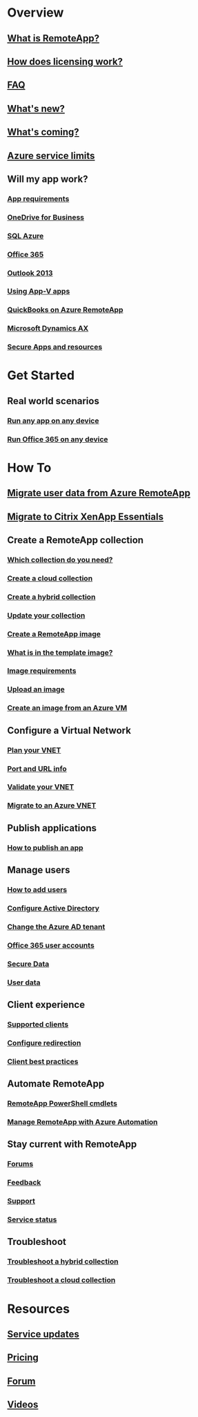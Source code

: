 # Overview
## [What is RemoteApp?](remoteapp-whatis.md)
## [How does licensing work?](remoteapp-licensing.md)
## [FAQ](remoteapp-faq.md)
## [What's new?](remoteapp-whatsnew.md)
## [What's coming?](remoteapp-roadmap.md)
## [Azure service limits](../azure-subscription-service-limits.md)
## Will my app work?
### [App requirements](remoteapp-appreqs.md)
### [OneDrive for Business](remoteapp-onedrive.md)
### [SQL Azure](remoteapp-sql.md)
### [Office 365](remoteapp-o365.md)
### [Outlook 2013](remoteapp-outlook.md)
### [Using App-V apps](remoteapp-appv.md)
### [QuickBooks on Azure RemoteApp](remoteapp-quickbooks.md)
### [Microsoft Dynamics AX](https://mbs.microsoft.com/customersource/global/ax/learning/documentation/msdax2012r3azremappprg)
### [Secure Apps and resources](remoteapp-secure.md)


# Get Started
## Real world scenarios
### [Run any app on any device](remoteapp-anyapp.md)
### [Run Office 365 on any device](remoteapp-tutorial-o365anywhere.md)

# How To

## [Migrate user data from Azure RemoteApp](remoteapp-migrate.md)
## [Migrate to Citrix XenApp Essentials](remoteapp-migrate-citrix.md)
## Create a RemoteApp collection
### [Which collection do you need?](remoteapp-collections.md)
### [Create a cloud collection](remoteapp-create-cloud-deployment.md)
### [Create a hybrid collection](remoteapp-create-hybrid-deployment.md)
### [Update your collection](remoteapp-update.md)
### [Create a RemoteApp image](remoteapp-imageoptions.md)
### [What is in the template image?](remoteapp-images.md)
### [Image requirements](remoteapp-imagereqs.md)
### [Upload an image](remoteapp-uploadimage.md)
### [Create an image from an Azure VM](remoteapp-image-on-azurevm.md)
## Configure a Virtual Network
### [Plan your VNET](remoteapp-planvnet.md)
### [Port and URL info](remoteapp-ports.md)
### [Validate your VNET](remoteapp-vnet.md)
### [Migrate to an Azure VNET](remoteapp-migratevnet.md)
## Publish applications
### [How to publish an app](remoteapp-publish.md)
## Manage users
### [How to add users](remoteapp-user.md)
### [Configure Active Directory](remoteapp-ad.md)
### [Change the Azure AD tenant](remoteapp-changetenant.md)
### [Office 365 user accounts](remoteapp-o365user.md)
### [Secure Data](remoteapp-secureaccess.md)
### [User data](remoteapp-upd.md)
## Client experience
### [Supported clients](remoteapp-clients.md)
### [Configure redirection](remoteapp-redirection.md)
### [Client best practices](remoteapp-clientbestpractices.md)
## Automate RemoteApp
### [RemoteApp PowerShell cmdlets](remoteapp-tutorial-arawithpowershell.md)
### [Manage RemoteApp with Azure Automation](automation-manage-remote-app.md)
## Stay current with RemoteApp
### [Forums](http://feedback.azure.com/forums/247748-azure-remoteapp)
### [Feedback](http://feedback.azure.com/forums/247748-azure-remoteapp)
### [Support](https://azure.microsoft.com/support/plans/)
### [Service status](https://azure.microsoft.com/status/)
## Troubleshoot
### [Troubleshoot a hybrid collection](remoteapp-hybridtrouble.md)
### [Troubleshoot a cloud collection](remoteapp-cloudtrouble.md)

# Resources
## [Service updates](https://azure.microsoft.com/updates/?product=remoteapp)
## [Pricing](https://azure.microsoft.com/pricing/details/remoteapp/)
## [Forum](https://social.msdn.microsoft.com/Forums/home?forum=AzureRemoteApp)
## [Videos](https://azure.microsoft.com/documentation/videos/index/?services=remoteapp)
